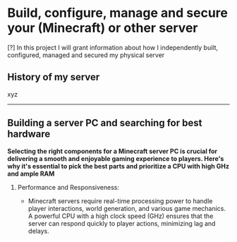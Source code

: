 # Build, configure, manage and secure your (Minecraft) or other server

[?] In this project I will grant information about how I independently built, configured, managed and secured my physical server

## History of my server

xyz

---

## Building a server PC and searching for best hardware

**Selecting the right components for a Minecraft server PC is crucial for delivering a smooth and enjoyable gaming experience to players. Here's why it's essential to pick the best parts and prioritize a CPU with high GHz and ample RAM**

1. Performance and Responsiveness:

   * Minecraft servers require real-time processing power to handle player interactions, world generation, and various game mechanics. A powerful CPU with a high clock speed (GHz) ensures that the server can respond quickly to player actions, minimizing lag and delays.
